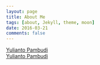 ```yaml
---
layout: page
title: About Me
tags: [about, Jekyll, theme, moon]
date: 2016-03-21
comments: false
---
```

    
<div class="LI-profile-badge"  data-version="v1" data-size="large" data-locale="in_ID" data-type="vertical" data-theme="light" data-vanity="yulianto-pambudi"><a class="LI-simple-link" href='https://id.linkedin.com/in/yulianto-pambudi?trk=profile-badge'>Yulianto Pambudi</a></div>
<div class="LI-profile-badge"  data-version="v1" data-size="large" data-locale="in_ID" data-type="horizontal" data-theme="light" data-vanity="yulianto-pambudi"><a class="LI-simple-link" href='https://id.linkedin.com/in/yulianto-pambudi?trk=profile-badge'>Yulianto Pambudi</a></div>
